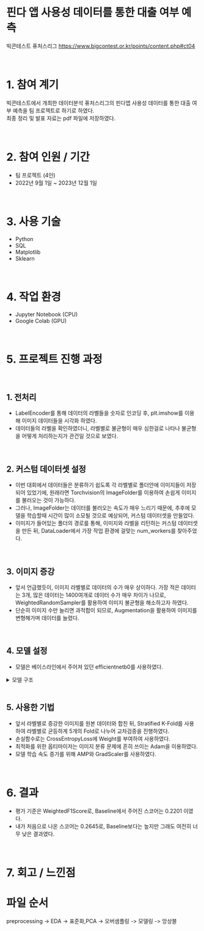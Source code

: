 # 핀다 앱 사용성 데이터를 통한 대출 여부 예측 
빅콘테스트 퓨처스리그
https://www.bigcontest.or.kr/points/content.php#ct04


<br />



# 1. 참여 계기  
빅콘테스트에서 개최한 데이터분석 퓨처스리그의 핀다앱 사용성 데이터를 통한 대출 여부 예측을 팀 프로젝트로 하기로 하였다.  
최종 정리 및 발표 자료는 pdf 파일에 저장하였다.


<br />




# 2. 참여 인원 / 기간
* 팀 프로젝트 (4인)
* 2022년 9월 1일 ~ 2023년 12월 1일


<br />




# 3. 사용 기술
* Python
* SQL
* Matplotlib
* Sklearn


<br />



# 4. 작업 환경
* Jupyter Notebook (CPU)
* Google Colab (GPU)


<br />



# 5. 프로젝트 진행 과정
<br />



## 1. 전처리
* LabelEncoder를 통해 데이터의 라벨들을 숫자로 인코딩 후, plt.imshow를 이용해 이미지 데이터들을 시각화 하였다.
* 데이터들의 라벨을 확인하였더니, 라벨별로 불균형이 매우 심한걸로 나타나 불균형을 어떻게 처리하는지가 관건일 것으로 보였다.

<br />


## 2. 커스텀 데이터셋 설정
* 이번 대회에서 데이터들은 분류하기 쉽도록 각 라벨별로 폴더안에 이미지들이 저장되어 있었기에, 원래라면 Torchvision의 ImageFolder를 이용하여 손쉽게 이미지를 불러오는 것이 가능하다.
* 그러나, ImageFolder는 데이터를 불러오는 속도가 매우 느리기 때문에, 추후에 모델을 학습할때 시간이 많이 소모될 것으로 예상되어, 커스텀 데이터셋을 만들었다.
* 이미지가 들어있는 폴더의 경로를 통해, 이미지와 라벨을 리턴하는 커스텀 데이터셋을 만든 뒤, DataLoader에서 가장 작업 환경에 걸맞는 num_workers를 찾아주었다.

<br />


## 3. 이미지 증강
* 앞서 언급했듯이, 이미지 라벨별로 데이터의 수가 매우 상이하다. 가장 적은 데이터는 3개, 많은 데이터는 1400여개로 데이터 수가 매우 차이가 나므로, WeightedRandomSampler를 활용하여 이미지 불균형을 해소하고자 하였다.
* 단순히 이미지 수만 늘리면 과적합이 되므로, Augmentation을 활용하여 이미지를 변형해가며 데이터를 늘렸다.


<br />


## 4. 모델 설정
* 모델은 베이스라인에서 주어져 있던 efficientnetb0를 사용하였다.

<details>
<summary>모델 구조</summary>
 
![efficientnetb0](https://user-images.githubusercontent.com/131629615/235849301-1c2c6ee0-db99-4419-bd4c-671d940a7c9b.png)

</details>


<br />


## 5. 사용한 기법
* 앞서 라벨별로 증강한 이미지를 원본 데이터와 합친 뒤, Stratified K-Fold를 사용하여 라벨별로 균등하게 5개의 Fold로 나누어 교차검증을 진행하였다.
* 손실함수로는 CrossEntropyLoss에 Weight를 부여하여 사용하였다.
* 최적화를 위한 옵티마이저는 이미지 분류 문제에 흔히 쓰이는 Adam을 이용하였다.
* 모델 학습 속도 증가를 위해 AMP와 GradScaler를 사용하였다.


<br />




# 6. 결과
* 평가 기준은 WeightedF1Score로, Baseline에서 주어진 스코어는 0.2201 이였다.
* 내가 처음으로 나온 스코어는 0.2645로, Baseline보다는 높지만 그래도 여전히 너무 낮은 결과였다.


<br />




# 7. 회고 / 느낀점
# 파일 순서
preprocessing -> EDA -> 표준화,PCA -> 오버샘플링 -> 모델링 -> 앙상블

